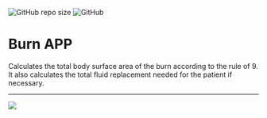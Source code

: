 
![GitHub repo size](https://img.shields.io/github/repo-size/hunar4321/burn_app)
![GitHub](https://img.shields.io/github/license/hunar4321/burn_app)

# Burn APP

Calculates the total body surface area of the burn according to the rule of 9. It also calculates the total fluid replacement needed for the patient if necessary.

--------------------------------------------------------

![](images/burn_app_demo2.JPG)
</br>

